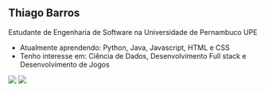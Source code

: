 ## Thiago Barros

Estudante de Engenharia de Software na Universidade de Pernambuco UPE
 - Atualmente aprendendo: Python, Java, Javascript, HTML e CSS
 - Tenho interesse em: Ciência de Dados, Desenvolvimento Full stack e Desenvolvimento de Jogos

<githubstats align="center">
  <picture>
    <source
      srcset="https://github-readme-stats-pi-liard.vercel.app/api?username=BunBismuth&show_icons=true&theme=tokyonight"
      media="(prefers-color-scheme: dark)"
    />
    <source
      srcset="https://github-readme-stats-pi-liard.vercel.app/api?username=BunBismuth&show_icons=true"
      media="(prefers-color-scheme: light), (prefers-color-scheme: no-preference)"
    />
    <img src="github-readme-stats-pi-liard.vercel.app/api?username=BunBismuth&show_icons=true" />
  </picture>     
</githubstats>

<toplang align="center">
  <picture>
    <source
      srcset="https://github-readme-stats-pi-liard.vercel.app/api/top-langs/?username=BunBismuth&show_icons=true&theme=tokyonight"
      media="(prefers-color-scheme: dark)"
    />
    <source
      srcset="https://github-readme-stats-pi-liard.vercel.app/api/top-langs/?username=BunBismuth&show_icons=true"
      media="(prefers-color-scheme: light), (prefers-color-scheme: no-preference)"
    />
    <img src="github-readme-stats-pi-liard.vercel.app/api/top-langs/?username=BunBismuth&show_icons=true" />
  </picture>     
</toplang>

<!--
**BunniBismuth/BunniBismuth** is a ✨ _special_ ✨ repository because its `README.md` (this file) appears on your GitHub profile.

Here are some ideas to get you started:

- 🔭 I’m currently working on ...
- 🌱 I’m currently learning ...
- 👯 I’m looking to collaborate on ...
- 🤔 I’m looking for help with ...
- 💬 Ask me about ...
- 📫 How to reach me: ...
- 😄 Pronouns: ...
- ⚡ Fun fact: ...
-->
